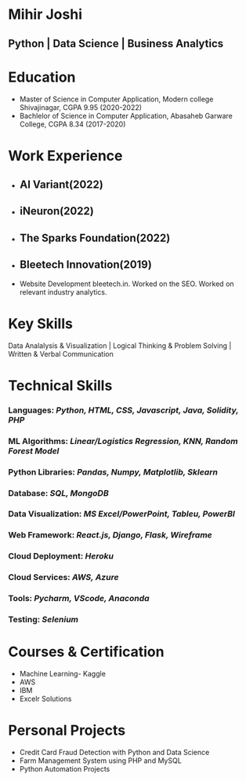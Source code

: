 # Mihir Joshi
## Python | Data Science | Business Analytics

# Education
* Master of Science in Computer Application, Modern college Shivajinagar, CGPA 9.95 (2020-2022)
* Bachlelor of Science in Computer Application, Abasaheb Garware College, CGPA 8.34 (2017-2020)

# Work Experience
* ## AI Variant(2022)

* ## iNeuron(2022)

* ## The Sparks Foundation(2022)

* ## Bleetech Innovation(2019)
* Website Development bleetech.in. Worked on the SEO. Worked on relevant industry analytics.

# Key Skills
Data Analalysis & Visualization | Logical Thinking & Problem Solving | Written & Verbal Communication

# Technical Skills
### Languages: *Python, HTML, CSS, Javascript, Java, Solidity, PHP*
### ML Algorithms: *Linear/Logistics Regression, KNN, Random Forest Model* 
### Python Libraries: *Pandas, Numpy, Matplotlib, Sklearn* 
### Database: *SQL, MongoDB* 
### Data Visualization: *MS Excel/PowerPoint, Tableu, PowerBI* 
### Web Framework: *React.js, Django, Flask, Wireframe* 
### Cloud Deployment: *Heroku* 
### Cloud Services: *AWS, Azure* 
### Tools: *Pycharm, VScode, Anaconda* 
### Testing: *Selenium* 

# Courses & Certification
* Machine Learning- Kaggle
* AWS
* IBM
* Excelr Solutions

# Personal Projects
* Credit Card Fraud Detection with Python and Data Science
* Farm Management System using PHP and MySQL
* Python Automation Projects
